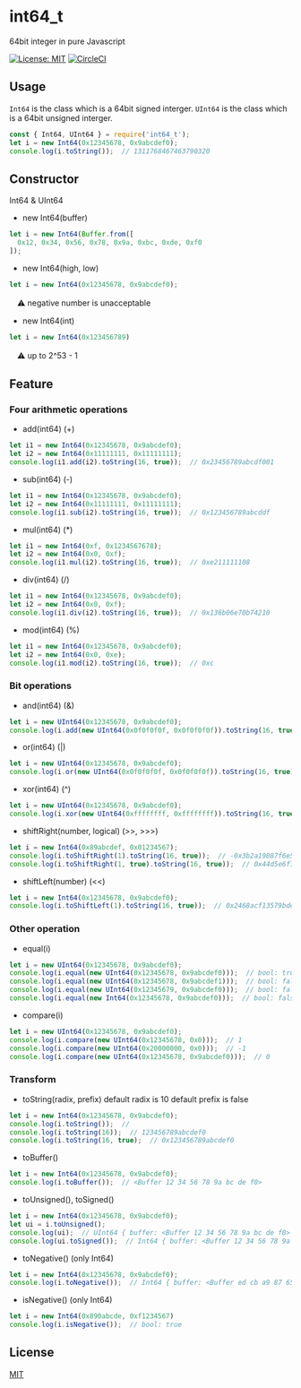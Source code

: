 # int64_t

64bit integer in pure Javascript

[![License: MIT](https://img.shields.io/badge/License-MIT-yellow.svg)](https://opensource.org/licenses/MIT)
[![CircleCI](https://circleci.com/gh/gucchisk/int64_t.svg?style=svg)](https://circleci.com/gh/gucchisk/int64_t)

## Usage

`Int64` is the class which is a 64bit signed interger.
`UInt64` is the class which is a 64bit unsigned interger.

```js
const { Int64, UInt64 } = require('int64_t');
let i = new Int64(0x12345678, 0x9abcdef0);
console.log(i.toString());  // 1311768467463790320
```

## Constructor
Int64 & UInt64

* new Int64(buffer)
```js
let i = new Int64(Buffer.from([
  0x12, 0x34, 0x56, 0x78, 0x9a, 0xbc, 0xde, 0xf0
]);
```

* new Int64(high, low)
```js
let i = new Int64(0x12345678, 0x9abcdef0);
```
　:warning: negative number is unacceptable

* new Int64(int)
```js
let i = new Int64(0x123456789)
```
　:warning: up to 2^53 - 1

## Feature

### Four arithmetic operations

* add(int64) (+)
```js
let i1 = new Int64(0x12345678, 0x9abcdef0);
let i2 = new Int64(0x11111111, 0x11111111);
console.log(i1.add(i2).toString(16, true));  // 0x23456789abcdf001
```

* sub(int64) (-)
```js
let i1 = new Int64(0x12345678, 0x9abcdef0);
let i2 = new Int64(0x11111111, 0x11111111);
console.log(i1.sub(i2).toString(16, true));  // 0x123456789abcddf
```

* mul(int64) (*)
```js
let i1 = new Int64(0xf, 0x1234567678);
let i2 = new Int64(0x0, 0xf);
console.log(i1.mul(i2).toString(16, true));  // 0xe211111108
```

* div(int64) (/)
```js
let i1 = new Int64(0x12345678, 0x9abcdef0);
let i2 = new Int64(0x0, 0xf);
console.log(i1.div(i2).toString(16, true));  // 0x136b06e70b74210
```

* mod(int64) (%)
```js
let i1 = new Int64(0x12345678, 0x9abcdef0);
let i2 = new Int64(0x0, 0xe);
console.log(i1.mod(i2).toString(16, true));  // 0xc
```

### Bit operations

* and(int64) (&)
```js
let i = new UInt64(0x12345678, 0x9abcdef0);
console.log(i.add(new UInt64(0x0f0f0f0f, 0x0f0f0f0f)).toString(16, true));  // 0x020406080a0c0e00
```

* or(int64) (|)
```js
let i = new UInt64(0x12345678, 0x9abcdef0);
console.log(i.or(new UInt64(0x0f0f0f0f, 0x0f0f0f0f)).toString(16, true));  // 0x1f3f5f7f9fbfdfff
```

* xor(int64) (^)
```js
let i = new UInt64(0x12345678, 0x9abcdef0);
console.log(i.xor(new UInt64(0xffffffff, 0xffffffff)).toString(16, true));  // 0xedcba9876543210f
```

* shiftRight(number, logical) (>>, >>>)
```js
let i = new Int64(0x89abcdef, 0x01234567);
console.log(i.toShiftRight(1).toString(16, true));  // -0x3b2a19087f6e5d4d
console.log(i.toShiftRight(1, true).toString(16, true));  // 0x44d5e6f78091a2b3
```

* shiftLeft(number) (<<)
```js
let i = new Int64(0x12345678, 0x9abcdef0);
console.log(i.toShiftLeft(1).toString(16, true));  // 0x2468acf13579bde0
```

### Other operation
* equal(i)
```js
let i = new UInt64(0x12345678, 0x9abcdef0);
console.log(i.equal(new UInt64(0x12345678, 0x9abcdef0)));  // bool: true
console.log(i.equal(new UInt64(0x12345678, 0x9abcdef1)));  // bool: false
console.log(i.equal(new UInt64(0x12345679, 0x9abcdef0)));  // bool: false
console.log(i.equal(new Int64(0x12345678, 0x9abcdef0)));  // bool: false
```

* compare(i)
```js
let i = new UInt64(0x12345678, 0x9abcdef0);
console.log(i.compare(new UInt64(0x12345678, 0x0)));  // 1
console.log(i.compare(new UInt64(0x20000000, 0x0)));  // -1
console.log(i.compare(new UInt64(0x12345678, 0x9abcdef0)));  // 0
```

### Transform

* toString(radix, prefix)
default radix is 10
default prefix is false
```js
let i = new Int64(0x12345678, 0x9abcdef0);
console.log(i.toString());  //
console.log(i.toString(16));  // 123456789abcdef0
console.log(i.toString(16, true);  // 0x123456789abcdef0
```

* toBuffer()
```js
let i = new Int64(0x12345678, 0x9abcdef0);
console.log(i.toBuffer());  // <Buffer 12 34 56 78 9a bc de f0>
```

* toUnsigned(), toSigned()
```js
let i = new Int64(0x12345678, 0x9abcdef0);
let ui = i.toUnsigned();
console.log(ui);  // UInt64 { buffer: <Buffer 12 34 56 78 9a bc de f0> }
console.log(ui.toSigned());  // Int64 { buffer: <Buffer 12 34 56 78 9a bc de f0> }
```

* toNegative() (only Int64)
```js
let i = new Int64(0x12345678, 0x9abcdef0);
console.log(i.toNegative());  // Int64 { buffer: <Buffer ed cb a9 87 65 43 21 10> }
```

* isNegative() (only Int64)
```js
let i = new Int64(0x890abcde, 0xf1234567)
console.log(i.isNegative());  // bool: true
```

## License
[MIT](https://opensource.org/licenses/mit-license.php)

